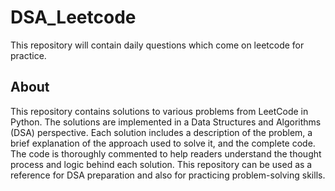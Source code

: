 # DSA_Leetcode
This repository will contain daily questions which come on leetcode for practice.

## About 
This repository contains solutions to various problems from LeetCode in Python. The solutions are implemented in a Data Structures and Algorithms (DSA) perspective. Each solution includes a description of the problem, a brief explanation of the approach used to solve it, and the complete code. The code is thoroughly commented to help readers understand the thought process and logic behind each solution. This repository can be used as a reference for DSA preparation and also for practicing problem-solving skills.
